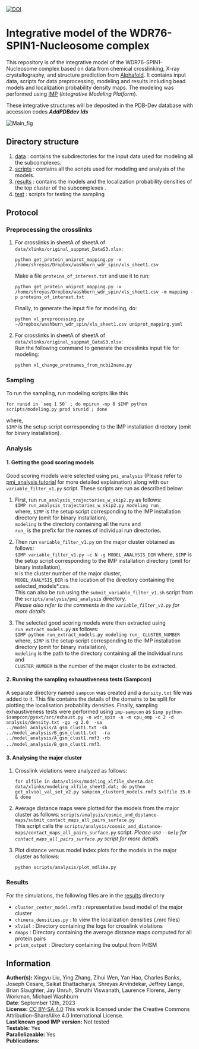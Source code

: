 
[Add PubMed link]: [![PubMed](https://salilab.org/imp-systems/static/images/pubmed.png)](https://pubmed.ncbi.nlm.nih.gov/36040254/)

[![DOI](https://zenodo.org/badge/DOI/10.5281/zenodo.6674232.svg)](https://zenodo.org/doi/10.5281/zenodo.11044598)

# Integrative model of the WDR76-SPIN1-Nucleosome complex

This repository is of the integrative model of the WDR76-SPIN1-Nucleosome complex based on data from chemical crosslinking, X-ray crystallography, and structure prediction from [Alphafold](https://www.alphafold.ebi.ac.uk/entry/Q9H967). It contains input data, scripts for data preprocessing, modeling and results including bead models and localization probability density maps. The modeling was performed using [IMP](https://integrativemodeling.org) (*Integrative Modeling Platform*).

These integrative structures will be deposited in the PDB-Dev database with accession codes ***AddPDBdev Ids***

![Main_fig](F1.png)


## Directory structure
1. [data](data/) : contains the subdirectories for the input data used for modeling all the subcomplexes.
2. [scripts](scripts/) : contains all the scripts used for modeling and analysis of the models.
3. [results](results/) : contains the models and the localization probability densities of the top cluster of the subcomplexes .
4. [test](test/) : scripts for testing the sampling


## Protocol
### Preprocessing the crosslinks
1. For crosslinks in sheetA of sheetA of `data/xlinks/original_suppmat_DataS3.xlsx`:  
    ```
    python get_protein_uniprot_mapping.py -x /home/shreyas/Dropbox/washburn_wdr_spin/xls_sheet1.csv
    ```
    Make a file `proteins_of_interest.txt` and use it to run:
    ```
    python get_protein_uniprot_mapping.py -x /home/shreyas/Dropbox/washburn_wdr_spin/xls_sheet1.csv -m mapping -p proteins_of_interest.txt
    ```
    Finally, to generate the input file for modeling, do:
    ```
    python xl_preprocessing.py ~/Dropbox/washburn_wdr_spin/xls_sheet1.csv uniprot_mapping.yaml
    ```
2. For crosslinks in sheetA of sheetA of `data/xlinks/original_suppmat_DataS3.xlsx`:  
    Run the following command to generate the crosslinks input file for modeling:
    ```
    python xl_change_protnames_from_ncbi2name.py
    ```


### Sampling
To run the sampling, run modeling scripts like this   
```
for runid in `seq 1 50` ; do mpirun -np 8 $IMP python scripts/modeling.py prod $runid ; done
```

where,   
`$IMP` is the setup script corresponding to the IMP installation directory (omit for binary installation).


### Analysis
#### 1. Getting the good scoring models
  Good scoring models were selected using `pmi_analysis` (Please refer to [pmi_analysis tutorial](https://github.com/salilab/PMI_analysis) for more detailed explaination) along with our `variable_filter_v1.py` script. These scripts are run as described below:
  1. First, run `run_analysis_trajectories_w_skip2.py` as follows:  
      `$IMP run_analysis_trajectories_w_skip2.py modeling run_ `  
      where, `$IMP` is the setup script corresponding to the IMP installation directory (omit for binary installation),   
      `modeling` is the directory containing all the runs and   
      `run_` is the prefix for the names of individual run directories.  
      
  2. Then run `variable_filter_v1.py` on the major cluster obtained as follows:   
      `$IMP variable_filter_v1.py -c N -g MODEL_ANALYSIS_DIR`
      where, `$IMP` is the setup script corresponding to the IMP installation directory (omit for binary installation),   
      `N` is the cluster number of the major cluster,   
      `MODEL_ANALYSIS_DIR` is the location of the directory containing the selected_models*.csv.   
      This can also be run using the `submit_variable_filter_v1.sh` script from the `scripts/analysis/pmi_analysis` directory.  
  _Please also refer to the comments in the `variable_filter_v1.py` for more details._

  3. The selected good scoring models were then extracted using `run_extract_models.py` as follows:   
      `$IMP python run_extract_models.py modeling run_ CLUSTER_NUMBER`   
      where, `$IMP` is the setup script corresponding to the IMP installation directory (omit for binary installation),   
      `modeling` is the path to the directory containing all the individual runs and   
      `CLUSTER_NUMBER` is the number of the major cluster to be extracted.  
      
#### 2. Running the sampling exhaustiveness tests (Sampcon)
A separate directory named `sampcon` was created and a `density.txt` file was added to it. This file contains the details of the domains to be split for plotting the localisation probability densities. Finally, sampling exhaustiveness tests were performed using `imp-sampcon` as `$imp python $sampcon/pyext/src/exhaust.py -n wdr_spin -a -m cpu_omp -c 2 -d analysis/density.txt -gp -g 2.0  -sa ../model_analysis/A_gsm_clust1.txt -sb ../model_analysis/B_gsm_clust1.txt  -ra ../model_analysis/A_gsm_clust1.rmf3 -rb ../model_analysis/B_gsm_clust1.rmf3`. 

#### 3. Analysing the major cluster
1. Crosslink violations were analyzed as follows:   
    ```
    for xlfile in data/xlinks/modeling_xlfile_sheetA.dat data/xlinks/modeling_xlfile_sheetD.dat; do python get_xlviol_val_set_v2.py sampcon_cluster0_models.rmf3 $xlfile 35.0 & done
    ```   
      
2. Average distance maps were plotted for the models from the major cluster as follows:
    `scripts/analysis/cosmic_and_distance-maps/submit_contact_maps_all_pairs_surface.py`   
    This script calls the `scripts/analysis/cosmic_and_distance-maps/contact_maps_all_pairs_surface.py` script.
    _Please use `--help` for `contact_maps_all_pairs_surface.py` script for more details._

3. Plot distance versus model index plots for the models in the major cluster as follows:
    ```
    python scripts/analysis/plot_mdlike.py
    ```

### Results

For the simulations, the following files are in the [results](results/) directory
* `cluster_center_model.rmf3` : representative bead model of the major cluster
* `chimera_densities.py` : to view the localization densities (.mrc files)
* `xlviol` : Directory containing the logs for crosslink violations
* `dmaps` : Directory containing the average distance maps computed for all protein pairs
* `prism_output` : Directory containing the output from PrISM


## Information
**Author(s):** Xingyu Liu, Ying Zhang, Zihui Wen, Yan Hao, Charles Banks, Joseph Cesare, Saikat Bhattacharya, Shreyas Arvindekar, Jeffrey Lange, Brian Slaughter, Jay Unruh, Shruthi Viswanath, Laurence Florens, Jerry Workman, Michael Washburn  
**Date**: September 12th, 2023  
**License:** [CC BY-SA 4.0](https://creativecommons.org/licenses/by-sa/4.0/)
This work is licensed under the Creative Commons Attribution-ShareAlike 4.0
International License.  
**Last known good IMP version:** Not tested  
**Testable:** Yes  
**Parallelizeable:** Yes  
**Publications:**  

